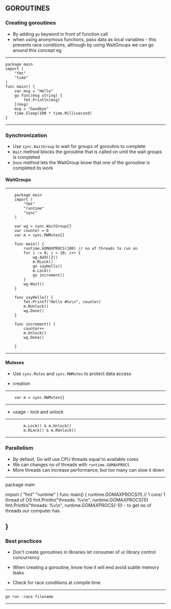 
## GOROUTINES

### Creating goroutines

- By adding `go` keyword in front of function call
- when using anonymous functions, pass data as local variables - this prevents race conditions, although by using WaitGroups we can go around this concept
eg 
-----------
    package main
    import (
        "fmt"
        "time"
    )
    func main() {
        var msg = "Hello"
        go func(msg string) {
            fmt.Println(msg)
        }(msg)
        msg = "Goodbye"
        time.Sleep(100 * time.Millisecond)
    }
------------


### Synchronization
- Use `sync.WaitGroup` to wait for groups of goroutins to complete
- `Wait` method blocks the goroutine that is called on until the wait groups is completed
- `Done` method lets the WaitGroup know that one of the goroutine is completed its work
#### WaitGroups
------------
        package main
        import (
            "fmt"
            "runtime"
            "sync"
        )

        var wg = sync.WaitGroup{}
        var counter = 0
        var m = sync.RWMutex{}

        func main() {
            runtime.GOMAXPROCS(100) // no of threads to run on
            for i := 0; i < 10; i++ {
                wg.Add((2))
                m.RLock()
                go sayHello()
                m.Lock()
                go increment()
            }
            wg.Wait()
        }

        func sayHello() {
            fmt.Printf("Hello #%v\n", counter)
            m.RUnlock()
            wg.Done()
        }

        func increment() {
            counter++
            m.Unlock()
            wg.Done()

        }
-------------
#### Mutexes
- Use `sync.Mutex` and `sync.RWMutex` to protect data access

- creation
--------
        var m = sync.RWMutex{}
---------
- usage - lock and unlock
--------
            m.Lock() & m.Unlock()
            m.RLock() & m.RUnlock()
--------
### Parallelism
- By default, Go will use CPU threads equal to available cores
- We can changes no of threads with `runtime.GOMAXPROCS`
- More threads can increase performance, but too many can slow it down

-----------
package main

import (
	"fmt"
	"runtime"
)
func main() {
    runtime.GOMAXPROCS(1) // 1 core/ 1 thread of OS
    fmt.Println("threads: %v\n", runtime.GOMAXPROCS(1))
    fmt.Println("threads: %v\n", runtime.GOMAXPROCS(-1)) - to get no of threads our computer has

}
-----------

### Best practices
- Don't create goroutines in libraries
  let consumer of ur library control concurrency

- When creating a goroutine, know how it will end
  avoid subtle memory leaks 

- Check for race conditions at compile time

----------
    go run -race filename
-----------

